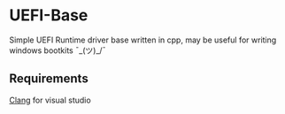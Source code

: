 # UEFI-Base

Simple UEFI Runtime driver base written in cpp, may be useful for writing windows bootkits ¯\_(ツ)_/¯

## Requirements
  [Clang](https://docs.microsoft.com/en-us/cpp/build/clang-support-msbuild?view=msvc-170) for visual studio
